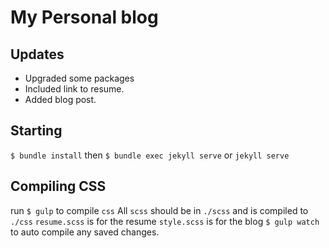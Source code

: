# My Personal blog

## Updates
- Upgraded some packages
- Included link to resume.
- Added blog post.

## Starting
`$ bundle install` then
`$ bundle exec jekyll serve`
or 
`jekyll serve`



## Compiling CSS
run `$ gulp` to compile `css`
All `scss` should be in `./scss` and is compiled to `./css` 
`resume.scss` is for the resume
`style.scss` is for the blog
`$ gulp watch` to auto compile any saved changes.

